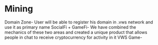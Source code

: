 # Mining
Domain Zone- User will be able to register his domain in .vws network and use it as primary name SocialFi + GameFi- We have combined the mechanics of these two areas and created a unique product that allows people in chat to receive cryptocurrency for activity in it VWS Game- 
